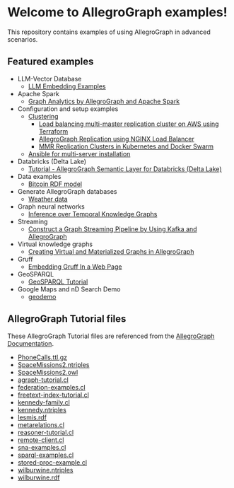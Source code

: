 # Welcome to AllegroGraph examples!

This repository contains examples of using AllegroGraph in advanced scenarios.

## Featured examples

  * LLM-Vector Database
    * [LLM Embedding Examples](agvector/README.md)
  * Apache Spark
	* [Graph Analytics by AllegroGraph and Apache Spark](spark/AGSpark.ipynb)
  * Configuration and setup examples
	* [Clustering](clustering)
	  * [Load balancing multi-master replication cluster on AWS using Terraform](clustering/terraform-elb/using-terraform.md)
	  * [AllegroGraph Replication using NGINX Load Balancer](clustering/misc/using-nginx-load-balancer.md)
	  * [MMR Replication Clusters in Kubernetes and Docker Swarm](clustering/kubernetes/mmr/kubernetes-mmr.md)
	* [Ansible for multi-server installation](ansible)
  * Databricks (Delta Lake)
	* [Tutorial - AllegroGraph Semantic Layer for Databricks (Delta Lake)](databricks/README.md)
  * Data examples
	* [Bitcoin RDF model](data/bitcoin/README.md)
  * Generate AllegroGraph databases
	* [Weather data](generators/weather/weather.md)
  * Graph neural networks
	* [Inference over Temporal Knowledge Graphs](gnn/Events2018.ipynb)
  * Streaming
	* [Construct a Graph Streaming Pipeline by Using Kafka and AllegroGraph](streaming/kafka/README.md)
  * Virtual knowledge graphs
	* [Creating Virtual and Materialized Graphs in AllegroGraph](ontop/README.md)
  * Gruff
	* [Embedding Gruff In a Web Page](gruff/readme.md)
  * GeoSPARQL
	* [GeoSPARQL Tutorial](geosparql/geosparql-tutorial.ipynb)
  * Google Maps and nD Search Demo
	* [geodemo](geodemo/geodemo.md)

## AllegroGraph Tutorial files

These AllegroGraph Tutorial files are referenced from the
[AllegroGraph Documentation](https://franz.com/agraph/support/documentation/current/index.html).

* [PhoneCalls.ttl.gz](tutorial-files/PhoneCalls.ttl.gz)
* [SpaceMissions2.ntriples](tutorial-files/SpaceMissions2.ntriples)
* [SpaceMissions2.owl](tutorial-files/SpaceMissions2.owl)
* [agraph-tutorial.cl](tutorial-files/agraph-tutorial.cl)
* [federation-examples.cl](tutorial-files/federation-examples.cl)
* [freetext-index-tutorial.cl](tutorial-files/freetext-index-tutorial.cl)
* [kennedy-family.cl](tutorial-files/kennedy-family.cl)
* [kennedy.ntriples](tutorial-files/kennedy.ntriples)
* [lesmis.rdf](tutorial-files/lesmis.rdf)
* [metarelations.cl](tutorial-files/metarelations.cl)
* [reasoner-tutorial.cl](tutorial-files/reasoner-tutorial.cl)
* [remote-client.cl](tutorial-files/remote-client.cl)
* [sna-examples.cl](tutorial-files/sna-examples.cl)
* [sparql-examples.cl](tutorial-files/sparql-examples.cl)
* [stored-proc-example.cl](tutorial-files/stored-proc-example.cl)
* [wilburwine.ntriples](tutorial-files/wilburwine.ntriples)
* [wilburwine.rdf](tutorial-files/wilburwine.rdf)
